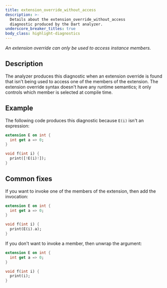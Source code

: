 ```yaml
---
title: extension_override_without_access
description: >-
  Details about the extension_override_without_access
  diagnostic produced by the Dart analyzer.
underscore_breaker_titles: true
body_class: highlight-diagnostics
---
```


_An extension override can only be used to access instance members._

## Description

The analyzer produces this diagnostic when an extension override is found
that isn't being used to access one of the members of the extension. The
extension override syntax doesn't have any runtime semantics; it only
controls which member is selected at compile time.

## Example

The following code produces this diagnostic because `E(i)` isn't an
expression:

```dart
extension E on int {
  int get a => 0;
}

void f(int i) {
  print([!E(i)!]);
}
```

## Common fixes

If you want to invoke one of the members of the extension, then add the
invocation:

```dart
extension E on int {
  int get a => 0;
}

void f(int i) {
  print(E(i).a);
}
```

If you don't want to invoke a member, then unwrap the argument:

```dart
extension E on int {
  int get a => 0;
}

void f(int i) {
  print(i);
}
```
